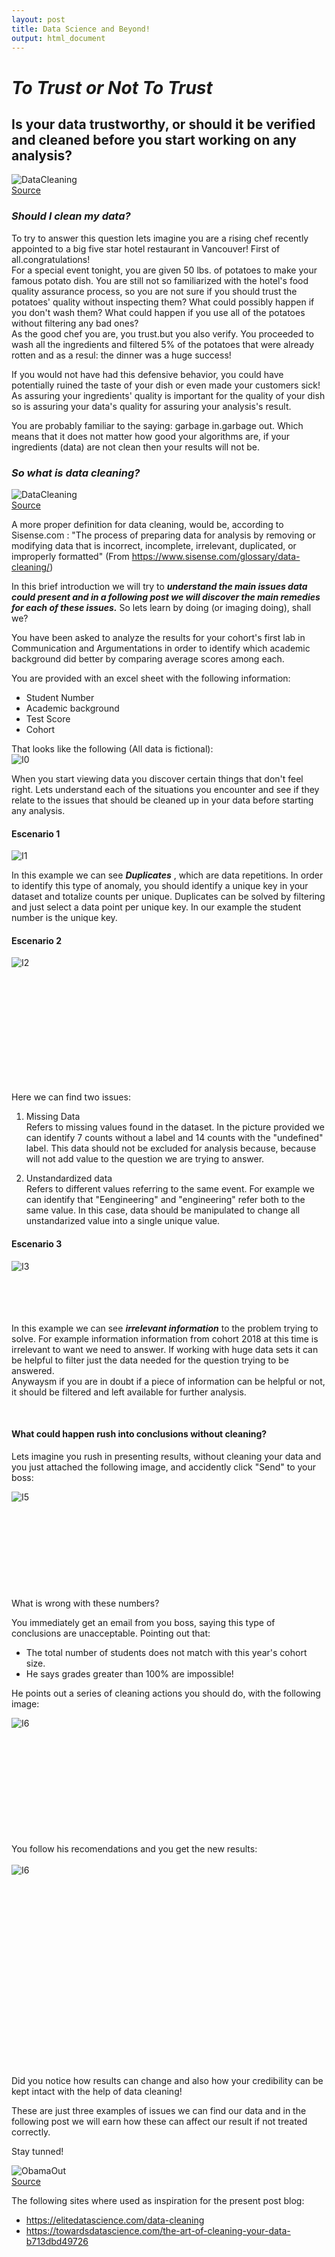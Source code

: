 ```yaml
---
layout: post
title: Data Science and Beyond!
output: html_document
---
```


# ***To Trust or Not To Trust***
## Is your data trustworthy, or should it be verified and cleaned before you start working on any analysis?

![DataCleaning](https://bigdata-madesimple.com/wp-content/uploads/2018/10/Accuracy.gif "Data Accuracy")<br>
[Source](https://bigdata-madesimple.com/wp-content/uploads/2018/10/Accuracy.gif "Source")


### ***Should I clean my data?***<br>
To try to answer this question lets imagine you are a rising chef recently appointed to a big five star hotel restaurant in Vancouver!
First of all.congratulations! <br>
For a special event tonight, you are given 50 lbs. of potatoes to make your famous potato dish. You are still not so familiarized with the hotel's food quality assurance process, so you are not sure if you should trust the potatoes' quality without inspecting them? What could possibly happen if you don't wash them? What could happen if you use all of the potatoes without filtering any bad ones?<br>
As the good chef you are, you trust.but you also verify. You proceeded to wash all the ingredients and filtered 5% of the potatoes that were already rotten and as a resul: the dinner was a huge success!<br> 

If you would not have had this defensive behavior, you could have potentially ruined the taste of your dish or even made your customers sick!
<br>
As assuring your ingredients' quality is important for the quality of your dish so is assuring your data's quality for assuring your analysis's result.
 
You are probably familiar to the saying: garbage in.garbage out. Which means that it does not matter how good your algorithms are, if your ingredients (data) are not clean then your results will not be.


### ***So what is data cleaning?***

![DataCleaning](https://media.giphy.com/media/3DnDRfZe2ubQc/giphy.gif "Data Cleaning") 
<br>
[Source](https://media.giphy.com/media/3DnDRfZe2ubQc/giphy.gif "Source")

 
A more proper definition for data cleaning, would be, according to Sisense.com : "The process of preparing data for analysis by removing or modifying data that is incorrect, incomplete, irrelevant, duplicated, or improperly formatted" (From <https://www.sisense.com/glossary/data-cleaning/>) <br>
 
 In this brief introduction we will try to ***understand the main issues data could present and in a following post we will discover the main remedies for each of these issues.*** 
So lets learn by doing (or imaging doing), shall we?
 
You have been asked to analyze the results for your cohort's first lab in Communication and Argumentations in order to identify which academic background did better by comparing average scores among each.
 
You are provided with an excel sheet with the following information:

* Student Number
* Academic background
* Test Score
* Cohort

That looks like the following (All data is fictional):<br>
![I0](../images/Image_1.png "I0")

When you start viewing data you discover certain things that don't  feel right. Lets understand each of the situations you encounter and see if they relate to the issues that should be cleaned up in your data before starting any analysis.

#### **Escenario 1**

![I1](../images/Image_2_duplicates.png "I1")


In this example we can see ***Duplicates*** , which are data repetitions. In order to identify this type of anomaly, you should identify a unique key in your dataset and totalize counts per unique. Duplicates can be solved by filtering and just select a data point per unique key.
In our example the student number is the unique key.

#### **Escenario 2**
![I2](../images/Image_3_standarization.png "I2")











<br/><br/><br/><br/><br/><br/><br/><br/><br/><br/>

Here we can find two issues:

1. Missing Data <br>
Refers to missing values found in the dataset. In the picture provided we can identify 7 counts without a label and 14 counts with the "undefined" label. This data should not be excluded for analysis because, because will not add value to the question we are trying to answer.
 
2. Unstandardized data <br>
Refers to different values referring to the same event. For example we can identify that "Eengineering" and "engineering" refer both to the same value. In this case, data should be manipulated to change all unstandarized value into a single unique value.


#### **Escenario 3**
![I3](../images/Image_4_cohort.png "I3")
<br/><br/><br/><br/><br/>

In this example we can see ***irrelevant information*** to the problem trying to solve. For example information information from cohort 2018 at this time is irrelevant to want we need to answer. If working with huge data sets it can be helpful to filter just the data needed for the question trying to be answered. <br>
Anywaysm if you are in doubt if a piece of information can be helpful or not, it should be filtered and left available for further analysis.

<br>

#### **What could happen rush into conclusions without cleaning?**

Lets imagine you rush in presenting results, without cleaning your data and you just attached the following image, and accidently click "Send" to your boss:
<br/>

![I5](../images/Image_5_Rushing_Conclusions.png "I5")
<br/><br/><br/><br/><br/><br/><br/><br/><br/><br/>
What is wrong with these numbers?


You immediately get an email from you boss, saying this type of conclusions are unacceptable. Pointing out that:
+ The total number of students does not match with this year's cohort size.
+ He says grades greater than 100% are impossible!


He points out a series of cleaning actions you should do, with the following image:

![I6](../images/Image_6_Identifying_Anomalities.png "I6")
<br/><br/><br/><br/><br/><br/><br/><br/><br/><br/><br/>


You follow his recomendations and you get the new results:
<br/><br/>
![I6](../images/Image_7_Result_Clean.png "I7")
<br/><br/><br/><br/><br/><br/><br/><br/><br/><br/><br/><br/><br/><br/><br/><br/><br/><br/><br/>

Did you notice how results can change and also how your credibility can be kept intact with the help of data cleaning!


These are just three examples of issues we can find our data and in the following post we will earn how these can affect our result if not treated correctly.

Stay tunned!


![ObamaOut](https://media1.tenor.com/images/e7bb4a6c076fd8464b55ffec6fb03db4/tenor.gif?itemid=5658368 "Data Cleaning")<br>
[Source](https://media1.tenor.com/images/e7bb4a6c076fd8464b55ffec6fb03db4/tenor.gif?itemid=5658368 "ObamaOut")




The following sites where used as inspiration for the present post blog:

* https://elitedatascience.com/data-cleaning
* https://towardsdatascience.com/the-art-of-cleaning-your-data-b713dbd49726
